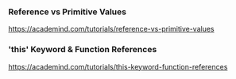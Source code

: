 

### Reference vs Primitive Values

https://academind.com/tutorials/reference-vs-primitive-values

### 'this' Keyword & Function References

https://academind.com/tutorials/this-keyword-function-references